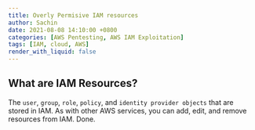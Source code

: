 ```yaml
---
title: Overly Permisive IAM resources
author: Sachin
date: 2021-08-08 14:10:00 +0800
categories: [AWS Pentesting, AWS IAM Exploitation]
tags: [IAM, cloud, AWS]
render_with_liquid: false
---
```



## What are IAM Resources?

The `user`, `group`, `role`, `policy`, and `identity provider objects` that are stored in IAM. As with other AWS services, you can add, edit, and remove resources from IAM.
Done.








